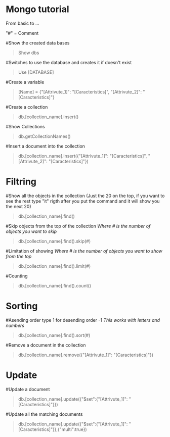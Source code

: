 # Mongo tutorial
From basic to ...


"#" = Comment


#Show the created data bases
>Show dbs


#Switches to use the database and creates it if doesn't exist
>Use [DATABASE]


#Create a variable
>[Name] = {"[Attrivute_1]": "[Caracteristics]", "[Attrivute_2]": "[Caracteristics]"}


#Create a collection
>db.[collection_name].insert()


#Show Collections
> db.getCollectionNames()


#Insert a document into the collection
>db.[collection_name].insert({"[Attrivute_1]": "[Caracteristics]", "[Attrivute_2]": "[Caracteristics]"})


# Filtring

#Show all the objects in the collection (Just the 20 on the top, if you want to see the rest type "it" rigth after you put the command and it will show you the next 20)
>db.[collection_name].find()

#Skip objects from the top of the collection *Where # is the number of objects you want to skip*
>db.[collection_name].find().skip(#)


#Limitation of showing *Where # is the number of objects you want to show from the top*
>db.[collection_name].find().limit(#) 


#Counting 
>db.[collection_name].find().count()


# Sorting 

#Asending order type 1 for desending order -1 *This works with letters and numbers*
>db.[collection_name].find().sort(#)


#Remove a document in the collection
>db.[collection_name].remove({"[Attrivute_1]": "[Caracteristics]"})


# Update

#Update a document 
>db.[collection_name].update({"$set":{"[Attrivute_1]": "[Caracteristics]"}})


#Update all the matching documents
>db.[collection_name].update({"$set":{"[Attrivute_1]": "[Caracteristics]"}},{"multi":true})


